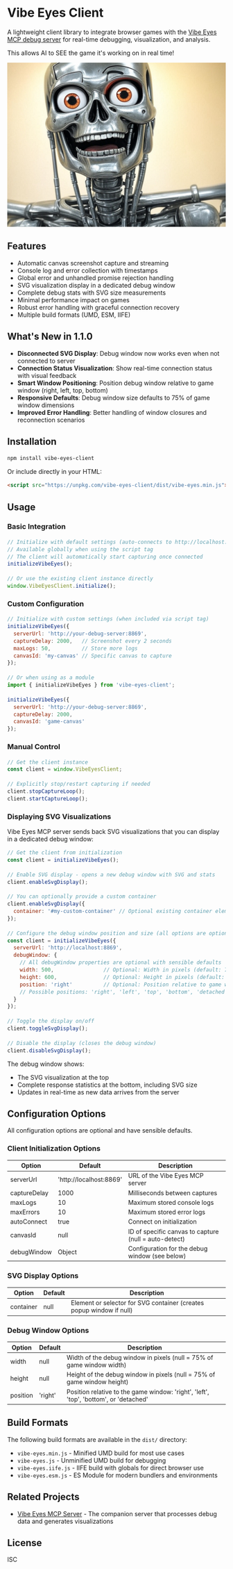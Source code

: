 # Vibe Eyes Client

A lightweight client library to integrate browser games with the [Vibe Eyes MCP debug server](https://github.com/monteslu/vibe-eyes) for real-time debugging, visualization, and analysis.

This allows AI to SEE the game it's working on in real time!

![Happy Face](happy.jpg)

## Features

- Automatic canvas screenshot capture and streaming
- Console log and error collection with timestamps
- Global error and unhandled promise rejection handling
- SVG visualization display in a dedicated debug window
- Complete debug stats with SVG size measurements
- Minimal performance impact on games
- Robust error handling with graceful connection recovery
- Multiple build formats (UMD, ESM, IIFE)

## What's New in 1.1.0

- **Disconnected SVG Display**: Debug window now works even when not connected to server
- **Connection Status Visualization**: Show real-time connection status with visual feedback
- **Smart Window Positioning**: Position debug window relative to game window (right, left, top, bottom)
- **Responsive Defaults**: Debug window size defaults to 75% of game window dimensions
- **Improved Error Handling**: Better handling of window closures and reconnection scenarios

## Installation

```bash
npm install vibe-eyes-client
```

Or include directly in your HTML:

```html
<script src="https://unpkg.com/vibe-eyes-client/dist/vibe-eyes.min.js"></script>
```

## Usage

### Basic Integration

```js
// Initialize with default settings (auto-connects to http://localhost:8869)
// Available globally when using the script tag
// The client will automatically start capturing once connected
initializeVibeEyes();

// Or use the existing client instance directly
window.VibeEyesClient.initialize();
```

### Custom Configuration

```js
// Initialize with custom settings (when included via script tag)
initializeVibeEyes({
  serverUrl: 'http://your-debug-server:8869',
  captureDelay: 2000,   // Screenshot every 2 seconds
  maxLogs: 50,          // Store more logs
  canvasId: 'my-canvas' // Specific canvas to capture
});

// Or when using as a module
import { initializeVibeEyes } from 'vibe-eyes-client';

initializeVibeEyes({
  serverUrl: 'http://your-debug-server:8869',
  captureDelay: 2000,
  canvasId: 'game-canvas'
});
```

### Manual Control

```js
// Get the client instance
const client = window.VibeEyesClient;

// Explicitly stop/restart capturing if needed
client.stopCaptureLoop();
client.startCaptureLoop();
```

### Displaying SVG Visualizations

Vibe Eyes MCP server sends back SVG visualizations that you can display in a dedicated debug window:

```js
// Get the client from initialization
const client = initializeVibeEyes();

// Enable SVG display - opens a new debug window with SVG and stats
client.enableSvgDisplay();

// You can optionally provide a custom container
client.enableSvgDisplay({
  container: '#my-custom-container' // Optional existing container element
});

// Configure the debug window position and size (all options are optional)
const client = initializeVibeEyes({
  serverUrl: 'http://localhost:8869',
  debugWindow: {
    // All debugWindow properties are optional with sensible defaults
    width: 500,                // Optional: Width in pixels (default: 75% of game window width)
    height: 600,               // Optional: Height in pixels (default: 75% of game window height)
    position: 'right'          // Optional: Position relative to game window (default: 'right')
    // Possible positions: 'right', 'left', 'top', 'bottom', 'detached'
  }
});

// Toggle the display on/off
client.toggleSvgDisplay();

// Disable the display (closes the debug window)
client.disableSvgDisplay();
```

The debug window shows:
- The SVG visualization at the top
- Complete response statistics at the bottom, including SVG size
- Updates in real-time as new data arrives from the server

## Configuration Options

All configuration options are optional and have sensible defaults.

### Client Initialization Options

| Option | Default | Description |
|--------|---------|-------------|
| serverUrl | 'http://localhost:8869' | URL of the Vibe Eyes MCP server |
| captureDelay | 1000 | Milliseconds between captures |
| maxLogs | 10 | Maximum stored console logs |
| maxErrors | 10 | Maximum stored error logs |
| autoConnect | true | Connect on initialization |
| canvasId | null | ID of specific canvas to capture (null = auto-detect) |
| debugWindow | Object | Configuration for the debug window (see below) |

### SVG Display Options

| Option | Default | Description |
|--------|---------|-------------|
| container | null | Element or selector for SVG container (creates popup window if null) |

### Debug Window Options

| Option | Default | Description |
|--------|---------|-------------|
| width | null | Width of the debug window in pixels (null = 75% of game window width) |
| height | null | Height of the debug window in pixels (null = 75% of game window height) |
| position | 'right' | Position relative to the game window: 'right', 'left', 'top', 'bottom', or 'detached' |

## Build Formats

The following build formats are available in the `dist/` directory:

- `vibe-eyes.min.js` - Minified UMD build for most use cases
- `vibe-eyes.js` - Unminified UMD build for debugging
- `vibe-eyes.iife.js` - IIFE build with globals for direct browser use
- `vibe-eyes.esm.js` - ES Module for modern bundlers and environments

## Related Projects

- [Vibe Eyes MCP Server](https://github.com/monteslu/vibe-eyes) - The companion server that processes debug data and generates visualizations

## License

ISC